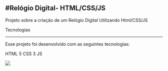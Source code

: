 #Relógio Digital- HTML/CSS/JS
-------------------------------------------------------------------------------

<p>Projeto sobre a criação de um Relógio Digital Utilizando Html/CSS/JS<p>


Tecnologias
_________________________________________________________________________________

Esse projeto foi desenvolvido com as seguintes tecnologias:

HTML 5
CSS 3
JS

<img src="assets/RelógioDigital.png">